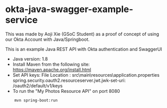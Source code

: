 # okta-java-swagger-example-service
This was made by Aoji Xie (GSoC Student) as a proof of concept of using our Okta Account with Java/Springboot. 

This is an example Java REST API with Okta authentication and SwaggerUI

- Java version: 1.8
- Install Maven from the following site:
        https://maven.apache.org/install.html
- Set API keys: File Location : src\main\resources\application.properties
        spring.security.oauth2.resourceserver.jwt.jwk-set-uri: <PLACE OKTA ISSUER URL HERE FROM OKTA CONSOLE>/oauth2/default/v1/keys
- To run the "My Photos Resource API" on port 8080
```sh
    mvn spring-boot:run 
```
